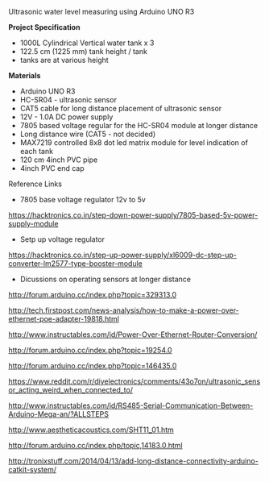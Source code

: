 

Ultrasonic water level measuring using Arduino UNO R3

<b> Project Specification </b>

- 1000L Cylindrical Vertical water tank x 3 
- 122.5 cm (1225 mm) tank height / tank
- tanks are at various height

<b> Materials </b>

- Arduino UNO R3
- HC-SR04 - ultrasonic sensor
- CAT5 cable for long distance placement of ultrasonic sensor
- 12V - 1.0A DC power supply
- 7805 based voltage regular for the HC-SR04 module at longer distance
- Long distance wire (CAT5 - not decided)
- MAX7219 controlled 8x8 dot led matrix module for level indication of each tank 
- 120 cm 4inch PVC pipe
- 4inch PVC end cap


Reference Links 

- 7805 base voltage regulator 12v to 5v

https://hacktronics.co.in/step-down-power-supply/7805-based-5v-power-supply-module

- Setp up voltage regulator

https://hacktronics.co.in/step-up-power-supply/xl6009-dc-step-up-converter-lm2577-type-booster-module

- Dicussions on operating sensors at longer distance

http://forum.arduino.cc/index.php?topic=329313.0

http://tech.firstpost.com/news-analysis/how-to-make-a-power-over-ethernet-poe-adapter-19818.html

http://www.instructables.com/id/Power-Over-Ethernet-Router-Conversion/

http://forum.arduino.cc/index.php?topic=19254.0

http://forum.arduino.cc/index.php?topic=146435.0

https://www.reddit.com/r/diyelectronics/comments/43o7on/ultrasonic_sensor_acting_weird_when_connected_to/

http://www.instructables.com/id/RS485-Serial-Communication-Between-Arduino-Mega-an/?ALLSTEPS

http://www.aestheticacoustics.com/SHT11_01.htm

http://forum.arduino.cc/index.php/topic,14183.0.html

http://tronixstuff.com/2014/04/13/add-long-distance-connectivity-arduino-catkit-system/



